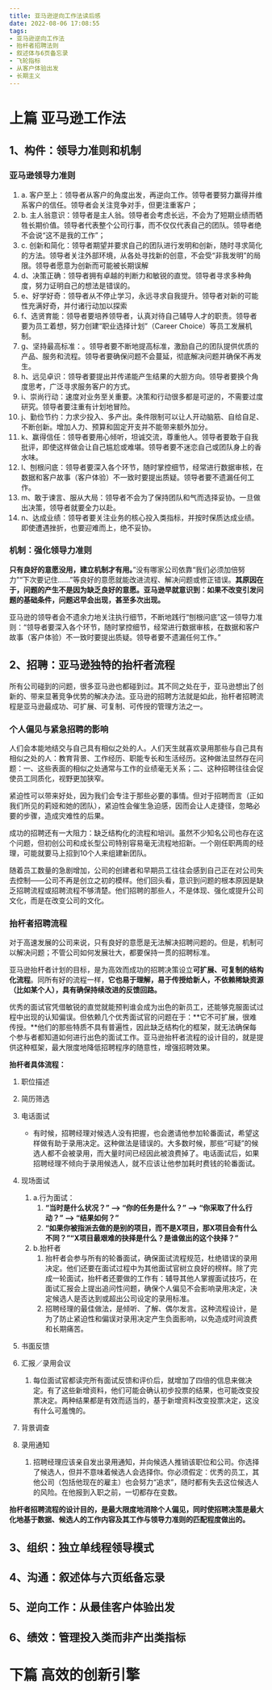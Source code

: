 ```yaml
---
title: 亚马逊逆向工作法读后感
date: 2022-08-06 17:08:55
tags:
- 亚马逊逆向工作法
- 抬杆者招聘法则
- 叙述体与6页备忘录
- 飞轮指标
- 从客户体验出发
- 长期主义
---
```


# 上篇 亚马逊工作法
## 1、构件：领导力准则和机制
### 亚马逊领导力准则
1. a. 客户至上：领导者从客户的角度出发，再逆向工作。领导者要努力赢得并维系客户的信任。领导者会关注竞争对手，但更注重客户；
2. b. 主人翁意识：领导者是主人翁。领导者会考虑长远，不会为了短期业绩而牺牲长期价值。领导者代表整个公司行事，而不仅仅代表自己的团队。领导者绝不会说“这不是我的工作”；
3. c. 创新和简化：领导者期望并要求自己的团队进行发明和创新，随时寻求简化的方法。领导者关注外部环境，从各处寻找新的创意，不会受“非我发明”的局限。领导者愿意为创新而可能被长期误解
4. d、决策正确：领导者拥有卓越的判断力和敏锐的直觉。领导者寻求多种角度，努力证明自己的想法是错误的。
5. e、好学好奇：领导者从不停止学习，永远寻求自我提升。领导者对新的可能性充满好奇，并付诸行动加以探索
6. f、选贤育能：领导者要培养领导者，认真对待自己辅导人才的职责。领导者要为员工着想，努力创建“职业选择计划”（Career Choice）等员工发展机制。
7. g、坚持最高标准：。领导者要不断地提高标准，激励自己的团队提供优质的产品、服务和流程。领导者要确保问题不会蔓延，彻底解决问题并确保不再发生。
8. h、远见卓识：领导者要提出并传递能产生结果的大胆方向。领导者要换个角度思考，广泛寻求服务客户的方式。
9. i、崇尚行动：速度对业务至关重要。决策和行动很多都是可逆的，不需要过度研究。领导者要注重有计划地冒险。
10. j、勤俭节约：力求少投入、多产出。条件限制可以让人开动脑筋、自给自足、不断创新。增加人力、预算和固定开支并不能带来额外加分。
11. k、赢得信任：领导者要用心倾听，坦诚交流，尊重他人。领导者要敢于自我批评，即使这样做会让自己尴尬或难堪。领导者要不迷恋自己或团队身上的香水味。
12. l、刨根问底：领导者要深入各个环节，随时掌控细节，经常进行数据审核，在数据和客户故事（客户体验）不一致时要提出质疑。领导者要不遗漏任何工作。
13. m、敢于谏言、服从大局：领导者不会为了保持团队和气而选择妥协。一旦做出决策，领导者就要全力以赴。
14. n、达成业绩：领导者要关注业务的核心投入类指标，并按时保质达成业绩。即使遭遇挫折，也要迎难而上，绝不妥协。

### 机制：强化领导力准则
**只有良好的意愿没用，建立机制才有用。**”没有哪家公司依靠“我们必须加倍努力”“下次要记住……”等良好的意愿就能改进流程、解决问题或修正错误。**其原因在于，问题的产生不是因为缺乏良好的意愿。亚马逊早就意识到：如果不改变引发问题的基础条件，问题迟早会出现，甚至多次出现。**

亚马逊的领导者会不遗余力地关注执行细节，不断地践行“刨根问底”这一领导力准则：“领导者要深入各个环节，随时掌控细节，经常进行数据审核，在数据和客户故事（客户体验）不一致时要提出质疑。领导者要不遗漏任何工作。”
## 2、招聘：亚马逊独特的抬杆者流程
所有公司碰到的问题，很多亚马逊也都碰到过。其不同之处在于，亚马逊想出了创新的、带来显著竞争优势的解决办法。亚马逊的招聘方法就是如此，抬杆者招聘流程是亚马逊最成功、可扩展、可复制、可传授的管理方法之一。

### 个人偏见与紧急招聘的影响
人们会本能地结交与自己具有相似之处的人。人们天生就喜欢录用那些与自己具有相似之处的人：教育背景、工作经历、职能专长和生活经历。这种做法显然存在问题：一、这些表面的相似之处通常与工作的业绩毫无关系；二、这种招聘往往会促使员工同质化，视野更加狭窄。

紧迫性可以带来好处，因为我们会专注于那些必要的事情。但对于招聘而言（正如我们所见的莉娅和她的团队），紧迫性会催生急迫感，因而会让人走捷径，忽略必要的步骤，造成灾难性的后果。


成功的招聘还有一大阻力：缺乏结构化的流程和培训。虽然不少知名公司也存在这个问题，但初创公司和成长型公司特别容易毫无流程地招新。一个刚任职两周的经理，可能就要马上招到10个人来组建新团队。


随着员工数量的急剧增加，公司的创建者和早期员工往往会感到自己正在对公司失去控制——公司不再是创立之初的模样。他们回头看，意识到问题的根本原因是缺乏招聘流程或招聘流程不够清楚。他们招聘的那些人，不是体现、强化或提升公司文化，而是在改变公司的文化。

### 抬杆者招聘流程
对于高速发展的公司来说，只有良好的意愿是无法解决招聘问题的。但是，机制可以解决问题；不管公司如何发展壮大，都要保持一贯的招聘标准。

亚马逊抬杆者计划的目标，是为高效而成功的招聘决策设立**可扩展、可复制的结构化流程**。同所有好的流程一样，**它也易于理解，易于传授给新人，不依赖稀缺资源（比如某个人），具有确保持续改进的反馈回路。**

优秀的面试官凭借敏锐的直觉就能预判谁会成为出色的新员工，还能够克服面试过程中出现的认知偏误。但依赖几个优秀面试官的问题在于：**它不可扩展，很难传授。**他们的那些特质不具有普遍性，因此缺乏结构化的框架，就无法确保每个参与者都知道如何进行出色的面试工作。亚马逊抬杆者流程的设计目的，就是提供这种框架，最大限度地降低招聘程序的随意性，增强招聘效果。

**抬杆者具体流程：**
1. 职位描述
2. 简历筛选
3. 电话面试
   * 有时候，招聘经理对候选人没有把握，也会邀请他参加轮番面试，希望这样做有助于录用决定。这种做法是错误的。大多数时候，那些“可疑”的候选人都不会被录用，而大量时间已经因此被浪费掉了。电话面试后，如果招聘经理不倾向于录用候选人，就不应该让他参加耗时费钱的轮番面试。
4. 现场面试
   1. a.行为面试： 
      1. **“当时是什么状况？” --> “你的任务是什么？” --> “你采取了什么行动？” --> “结果如何？”**
      2. **“如果你被指派去做的是别的项目，而不是X项目，那X项目会有什么不同？”“X项目最艰难的抉择是什么？是谁做出的这个抉择？”**
   2. b.抬杆者
      1. 抬杆者会参与所有的轮番面试，确保面试流程规范，杜绝错误的录用决定。他们还要在面试过程中为其他面试官树立良好的榜样。除了完成一轮面试，抬杆者还要做的工作有：辅导其他人掌握面试技巧，在面试汇报会上提出追问性问题，确保个人偏见不会影响录用决定，决定候选人是否达到或超出公司设定的录用标准。
      2. 招聘经理的最佳做法，是倾听、了解、偶尔发言。这种流程设计，是为了防止紧迫性和偏误对录用决定产生负面影响，以免造成时间浪费和长期痛苦。

5. 书面反馈
6. 汇报／录用会议
   1. 每位面试官都读完所有面试反馈和评价后，就增加了四倍的信息来做决定。有了这些新增资料，他们可能会确认初步投票的结果，也可能改变投票决定。两种结果都是有效而适当的，基于新增资料改变投票决定，这没有什么可羞愧的。
   
7. 背景调查
8. 录用通知
   1. 招聘经理应该亲自发出录用通知，并向候选人推销该职位和公司。你选择了候选人，但并不意味着候选人会选择你。你必须假定：优秀的员工，其他公司（包括他现在的雇主）也会努力“追求”，随时都有失去这位候选人的风险。在他报到入职之前，一切都存在变数。


**抬杆者招聘流程的设计目的，是最大限度地消除个人偏见，同时使招聘决策是最大化地基于数据、候选人的工作内容及其工作与领导力准则的匹配程度做出的。**


## 3、组织：独立单线程领导模式

## 4、沟通：叙述体与六页纸备忘录


## 5、逆向工作：从最佳客户体验出发

## 6、绩效：管理投入类而非产出类指标


# 下篇 高效的创新引擎

